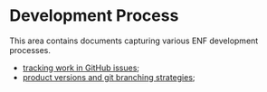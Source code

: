 # Development Process
This area contains documents capturing various ENF development processes.

* [tracking work in GitHub issues](./work_tracking/);
* [product versions and git branching strategies](./versioning/);
